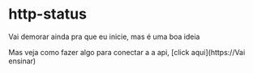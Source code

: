 # http-status
Vai demorar ainda pra que eu inicie, mas é uma boa ideia

Mas veja como fazer algo para conectar a a api, [click aqui](https://Vai ensinar)
